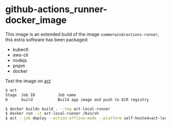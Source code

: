# github-actions_runner-docker_image

This image is an extended build of the image `summerwind/actions-runner`, this extra software has been packaged:
- kubectl
- aws-cli
- nodejs
- pnpm
- docker

Test the image on [act](https://github.com/nektos/act)

```bash
$ act                                                                                                                      
Stage  Job ID          Job name                                                      Workflow name      Workflow file          Events                          
0      build           Build app image and push to ECR registry                      Build App          build-app.yaml         push,workflow_dispatch    
```

```bash
$ docker buildx build . --tag act-local-runner
$ docker run -it act-local-runner /bin/sh
$ act --job deploy --action-offline-mode --platform self-hosted=act-local-runner --var AWS_REGION=eu-central-1 --var AWS_ACCOUNT_ID=x --var ENVIRONMENT=development --secret AWS_ACCESS_KEY_ID=y --secret AWS_SECRET_ACCESS_KEY=z
```